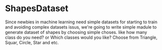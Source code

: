 # ShapesDataset

Since newbies in machine learning need simple datasets for starting to train and avoiding complex datasets issus, we're going to write simple madule to generate dataset of shapes by choosing simple choses. like how many class do you need? or Which classes would you like? Choose from Triangle, Squar, Circle, Star and etc.


